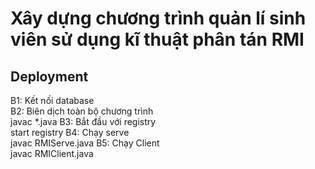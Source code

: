 # Xây dựng chương trình quản lí sinh viên sử dụng kĩ thuật phân tán RMI

## Deployment
B1: Kết nối database <br>
B2: Biên dịch toàn bộ chương trình <br>
    javac *.java
B3: Bắt đầu với registry<br>
    start registry
B4: Chạy serve <br>
    javac RMIServe.java
B5: Chạy Client<br>
    javac RMIClient.java
